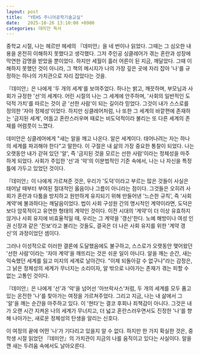 ```yaml
---
layout: post
title:  "YEHS 주니어공학기술교실"
date:   2025-10-26 13:10:00 +0900
categories: 데미안 독서
---
```

중학교 시절, 나는 헤르만 헤세의 『데미안』을 네 번이나 읽었다. 그때는 그 심오한 내용을 온전히 이해하지 못했다고 생각했다. 그저 주인공 싱클레어가 겪는 혼란과 성장에 막연한 감명을 받았을 뿐이었다. 하지만 세월이 흘러 어른이 된 지금, 깨달았다. 그때 이해하지 못했던 것이 아니라, 그 책의 메시지가 나의 가장 깊은 곳에 자리 잡아 '나'를 규정하는 하나의 가치관으로 자리 잡았다는 것을.

『데미안』은 나에게 '두 개의 세계'를 보여주었다. 하나는 밝고, 깨끗하며, 부모님과 사회가 규정한 '선'의 세계다. 어린 시절의 나는 그 세계에 안주하며, '사회의 일반적인 도덕적 가치'를 따르는 것이 곧 '선한 사람'이 되는 길이라 믿었다. 그것이 내가 스스로를 정의한 '자아 정체성'이었다. 하지만 싱클레어처럼, 나 또한 그 세계의 바깥편에 존재하는 '금지된 세계', 어둡고 혼란스러우며 때로는 비도덕적이라 불리는 또 다른 세계의 존재를 어렴풋이 느꼈다.

데미안은 싱클레어에게 "새는 알을 깨고 나온다. 알은 세계이다. 태어나려는 자는 하나의 세계를 파괴해야 한다"고 말한다. 이 구절은 내 삶의 가장 중요한 통찰이 되었다. 나는 오랫동안 내가 갇혀 있던 '알', 즉 '금지된 것을 모르는 선한 사람'이라는 정체성을 마주하게 되었다. 사회가 주입한 '선'과 '악'의 이분법적인 기준 속에서, 나는 나 자신을 특정 틀에 가두고 있었던 것이다.

『데미안』이 나에게 가르쳐준 것은, 우리가 '도덕'이라고 부르는 많은 것들이 사실은 태어날 때부터 부여된 절대적인 옳음이나 그름이 아니라는 점이다. 그것들은 오히려 사회가 혼란과 다툼을 방지하고 원만하게 유지되기 위해 만들어낸 '느슨한 규칙', 즉 '사회 계약'에 불과하다는 깨달음이었다. 법이 사회 구성원 간의 명시적인 계약이라면, 도덕은 보다 암묵적이고 유연한 형태의 계약인 것이다. 이전 시대의 '계약'이 더 이상 유효하지 않거나 사회 유지에 비효율적일 때, 우리는 그 계약을 '갱신'한다. 노예 해방이나 여성 인권 신장과 같은 '진보'라고 불리는 것들도, 결국은 더 나은 사회 유지를 위한 '계약 갱신'의 과정이었던 셈이다.

그러나 이성적으로 이러한 결론에 도달했음에도 불구하고, 스스로가 오랫동안 맺어왔던 '선한 사람'이라는 '자아 계약'을 깨뜨리는 것은 쉬운 일이 아니다. 알을 깨는 순간, 새는 익숙했던 세계를 잃고 미지의 세계로 날아간다. "이제 되돌아갈 수 없구나"라는 감정은, 그 낡은 정체성의 세계가 무너지는 소리이자, 알 밖으로 나아가는 존재가 겪는 피할 수 없는 고통인 것이다.

『데미안』은 나에게 '선'과 '악'을 넘어선 '아브락사스'처럼, 두 개의 세계를 모두 품고 있는 온전한 '나'를 찾아가는 여정을 가르쳐주었다. 그리고 지금, 나는 내 삶에서 그 '알'을 깨는 순간을 마주하고 있다. 이 '현타'는 결코 후회나 죄책감이 아니다. 그것은 내가 오랜 시간 지켜온 나의 세계가 무너지고, 더 넓고 혼란스러우면서도 진정한 '나'를 향해 나아가는, 새로운 정체성의 탄생을 알리는 신호다.

이 여정의 끝에 어떤 '나'가 기다리고 있을지 알 수 없다. 하지만 한 가지 확실한 것은, 중학생 시절 읽었던 『데미안』의 가치관이 지금의 나를 움직이고 있다는 사실이다. 알을 깬 새는 두려움 속에서도 날아오른다.
